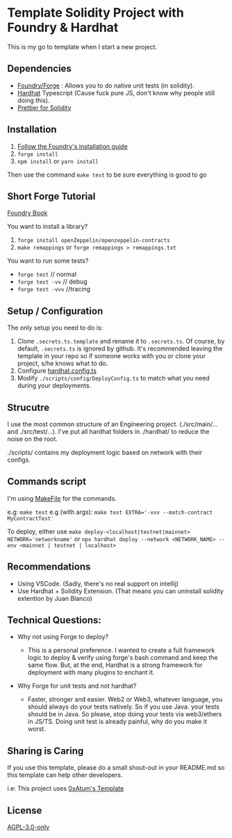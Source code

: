 
# Template Solidity Project with Foundry & Hardhat

This is my go to template when I start a new project.

## Dependencies

- [Foundry/Forge](https://github.com/gakonst/foundry) : Allows you to do
  native unit tests (in solidity).
- [Hardhat](https://hardhat.org/getting-started/) Typescript (Cause fuck
  pure JS, don't know why people still doing this).
- [Prettier for Solidity](https://github.com/prettier-solidity/prettier-plugin-solidity)

## Installation

1. [Follow the Foundry's installation guide](https://book.getfoundry.sh/getting-started/installation.html)
2. `forge install`
3. `npm install` or `yarn install`

Then use the command `make test` to be sure everything is good to go

## Short Forge Tutorial

[Foundry Book](https://book.getfoundry.sh/index.html)

You want to install a library?

1. `forge install openZeppelin/openzeppelin-contracts`
2. `make remappings` or `forge remappings > remappings.txt`

You want to run some tests?

- `forge test` // normal
- `forge test -vv` // debug
- `forge test -vvv` //tracing

## Setup / Configuration

The only setup you need to do is:

1. Clone `.secrets.ts.template` and rename it to `.secrets.ts`. Of course,
   by default, `.secrets.ts` is ignored by github. It's recommended leaving
   the template in your repo so if someone works with you or clone your
   project, s/he knows what to do.
2. Configure [hardhat.config.ts](https://hardhat.org/config)
3. Modify `./scripts/config/DeployConfig.ts` to match what you need during your deployments.

## Strucutre

I use the most common structure of an Engineering project. (./src/main/...
and ./src/test/...). I've put all hardhat folders in ./hardhat/ to reduce
the noise on the root.

./scripts/ contains my deployment logic based on network with their
configs.

## Commands script

I'm using
[MakeFile](https://github.com/0xAtum/template-solidity-project/blob/main/Makefile)
for the commands.

e.g: `make test`
e.g (with args): `make test EXTRA='-vvv --match-contract MyContractTest'`

To deploy, either use `make deploy-<localhost|testnet|mainnet> NETWORK='networkname'` or
`npx hardhat deploy --network <NETWORK_NAME> --env <mainnet | testnet | localhost>`

## Recommendations

- Using VSCode. (Sadly, there's no real support on intellij)
- Use Hardhat + Solidity Extension. (That means you can uninstall solidity
  extention by Juan Blanco)

## Technical Questions:

- Why not using Forge to deploy?

  - This is a personal preference. I wanted to create a full framework
    logic to deploy & verify using forge's bash command and keep the same
    flow. But, at the end, Hardhat is a strong framework for deployment
    with many plugins to enchant it.

- Why Forge for unit tests and not hardhat?
  - Faster, stronger and easier. Web2 or Web3, whatever language, you
    should always do your tests natively. So if you use Java. your tests
    should be in Java. So please, stop doing your tests via web3/ethers in
    JS/TS. Doing unit test is already painful, why do you make it worst.

## Sharing is Caring

If you use this template, please do a small shout-out in your README.md so
this template can help other developers.

i.e: This project uses
[0xAtum's Template](https://github.com/0xAtum/template-solidity-project)

## License

[AGPL-3.0-only](https://github.com/0xAtum/template-solidity-project/blob/main/LICENSE)
